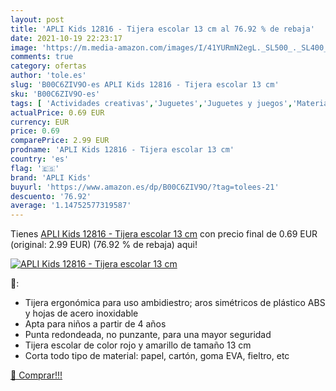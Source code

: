 ```yaml
---
layout: post
title: 'APLI Kids 12816 - Tijera escolar 13 cm al 76.92 % de rebaja'
date: 2021-10-19 22:23:17
image: 'https://m.media-amazon.com/images/I/41YURmN2egL._SL500_._SL400_.jpg'
comments: true
category: ofertas
author: 'tole.es'
slug: 'B00C6ZIV9O-es APLI Kids 12816 - Tijera escolar 13 cm'
sku: 'B00C6ZIV9O-es'
tags: [ 'Actividades creativas','Juguetes','Juguetes y juegos','Material de escritura y dibujo para niños','Tijeras para niños','apli','apli kids','escolar', ]
actualPrice: 0.69 EUR
currency: EUR
price: 0.69
comparePrice: 2.99 EUR
prodname: 'APLI Kids 12816 - Tijera escolar 13 cm'
country: 'es'
flag: '🇪🇸'
brand: 'APLI Kids'
buyurl: 'https://www.amazon.es/dp/B00C6ZIV9O/?tag=tolees-21'
descuento: '76.92'
average: '1.14752577319587'
---
```


Tienes [APLI Kids 12816 - Tijera escolar 13 cm](https://www.amazon.es/dp/B00C6ZIV9O/?tag=tolees-21) con precio final de  0.69 EUR (original: 2.99 EUR) (76.92 %  de rebaja) aqui!

[![APLI Kids 12816 - Tijera escolar 13 cm](https://m.media-amazon.com/images/I/41YURmN2egL._SL500_._SL400_.jpg)](https://www.amazon.es/dp/B00C6ZIV9O/?tag=tolees-21)

🔎:

- Tijera ergonómica para uso ambidiestro; aros simétricos de plástico ABS y hojas de acero inoxidable
- Apta para niños a partir de 4 años
- Punta redondeada, no punzante, para una mayor seguridad
- Tijera escolar de color rojo y amarillo de tamaño 13 cm
- Corta todo tipo de material: papel, cartón, goma EVA, fieltro, etc

[🛒 Comprar!!!](https://www.amazon.es/dp/B00C6ZIV9O/?tag=tolees-21)
